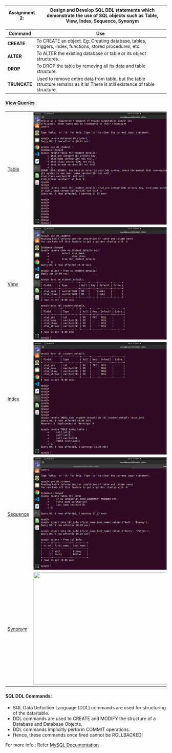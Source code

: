 | Assignment 2: | Design and Develop SQL DDL statements which demonstrate the use of SQL objects such as Table, View, Index, Sequence, Synonym|
|--|--|

|Command |Use  |
|--|--|
|**CREATE**|To CREATE an object. Eg: Creating database, tables, triggers, index, functions, stored procedures, etc..|
|**ALTER**|To ALTER the existing database or table or its object structures.|
|**DROP**|To DROP the table by removing all its data and table structure.|
|**TRUNCATE**|Used to remove entire data from table, but the table structure remains as it is! There is still existence of table structure.|

#### [View Queries](https://github.com/WaderManasi/TE-DBMSLab-Assignments/blob/master/A-02%20SQL-DDL%20Commands/QUERIES.SQL)

|  |  |
|--|--|
|[Table](https://github.com/WaderManasi/DBMS_Lab_Assignments/blob/master/A-02%20SQL:%20DDL%20Commands/queries.sql)|<img src="table.png" width="600" height="350">|
|[View](https://github.com/WaderManasi/DBMS_Lab_Assignments/blob/master/A-02%20SQL:%20DDL%20Commands/queries.sql)|<img src="view.png" width="600" height="350">|
|[Index](https://github.com/WaderManasi/DBMS_Lab_Assignments/blob/master/A-02%20SQL:%20DDL%20Commands/queries.sql)|<img src="index.png" width="600" height="350">|
|[Sequence](https://github.com/WaderManasi/DBMS_Lab_Assignments/blob/master/A-02%20SQL:%20DDL%20Commands/queries.sql)|<img src="seq.png" width="600" height="350">|
|[Synonym](https://github.com/WaderManasi/DBMS_Lab_Assignments/blob/master/A-02%20SQL:%20DDL%20Commands/queries.sql)|<img src="syn.png" width="600" height="350">|


#### SQL DDL Commands:
- SQL Data Definition Language (DDL) commands are used for structuring of the data/table.
- DDL commands are used to CREATE and MODIFY the structure of a Database and Database Objects.
- DDL commands implicitly perform COMMIT operations.
- Hence, these commands once fired cannot be ROLLBACKED!

For more info : Refer [MySQL Documentation](https://dev.mysql.com/doc/)